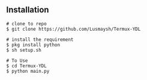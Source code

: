 ## Installation
```console
# clone to repo
$ git clone https://github.com/Lusmaysh/Termux-YDL

# install the requirement
$ pkg install python
$ sh setup.sh

# To Use
$ cd Termux-YDL
$ python main.py
```
